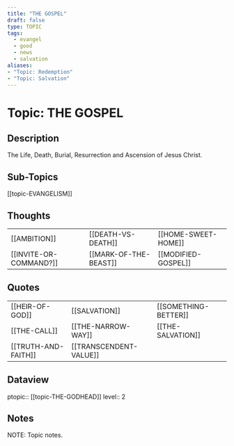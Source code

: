 ```yaml
---
title: "THE GOSPEL"
draft: false
type: TOPIC
tags:
  - evangel
  - good
  - news
  - salvation
aliases: 
- "Topic: Redemption"
- "Topic: Salvation"
---
```

# Topic: THE GOSPEL
## Description
The Life, Death, Burial, Resurrection and Ascension of Jesus Christ.

## Sub-Topics
[[topic-EVANGELISM]]

## Thoughts
|     |     |     |
| --- | --- | --- |
| [[AMBITION]] | [[DEATH-VS-DEATH]] | [[HOME-SWEET-HOME]] |
|[[INVITE-OR-COMMAND?]] | [[MARK-OF-THE-BEAST]] | [[MODIFIED-GOSPEL]] |

## Quotes
|     |     |     |
| --- | --- | --- |
| [[HEIR-OF-GOD]] | [[SALVATION]] | [[SOMETHING-BETTER]] |
| [[THE-CALL]] | [[THE-NARROW-WAY]] | [[THE-SALVATION]] |
| [[TRUTH-AND-FAITH]] | [[TRANSCENDENT-VALUE]] |

## Dataview
ptopic:: [[topic-THE-GODHEAD]]
level:: 2

## Notes
NOTE: Topic notes.